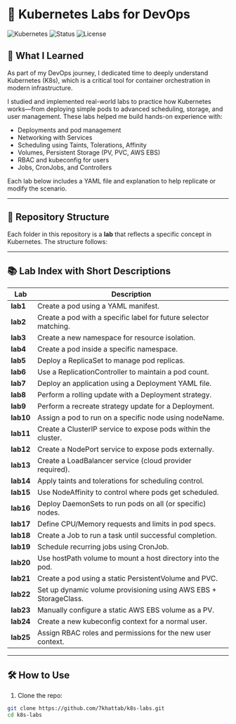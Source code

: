 # 🚀 Kubernetes Labs for DevOps

![Kubernetes](https://img.shields.io/badge/Kubernetes-Hands--On-blue?logo=kubernetes)
![Status](https://img.shields.io/badge/Status-In_Progress-green)
![License](https://img.shields.io/badge/License-MIT-yellow.svg)

## 🧠 What I Learned

As part of my DevOps journey, I dedicated time to deeply understand Kubernetes (K8s), which is a critical tool for container orchestration in modern infrastructure.

I studied and implemented real-world labs to practice how Kubernetes works—from deploying simple pods to advanced scheduling, storage, and user management. These labs helped me build hands-on experience with:

- Deployments and pod management  
- Networking with Services  
- Scheduling using Taints, Tolerations, Affinity  
- Volumes, Persistent Storage (PV, PVC, AWS EBS)  
- RBAC and kubeconfig for users  
- Jobs, CronJobs, and Controllers  

Each lab below includes a YAML file and explanation to help replicate or modify the scenario.

---

## 📂 Repository Structure

Each folder in this repository is a **lab** that reflects a specific concept in Kubernetes. The structure follows:


---

## 📚 Lab Index with Short Descriptions

| Lab | Description |
|-----|-------------|
| **lab1** | Create a pod using a YAML manifest. |
| **lab2** | Create a pod with a specific label for future selector matching. |
| **lab3** | Create a new namespace for resource isolation. |
| **lab4** | Create a pod inside a specific namespace. |
| **lab5** | Deploy a ReplicaSet to manage pod replicas. |
| **lab6** | Use a ReplicationController to maintain a pod count. |
| **lab7** | Deploy an application using a Deployment YAML file. |
| **lab8** | Perform a rolling update with a Deployment strategy. |
| **lab9** | Perform a recreate strategy update for a Deployment. |
| **lab10** | Assign a pod to run on a specific node using nodeName. |
| **lab11** | Create a ClusterIP service to expose pods within the cluster. |
| **lab12** | Create a NodePort service to expose pods externally. |
| **lab13** | Create a LoadBalancer service (cloud provider required). |
| **lab14** | Apply taints and tolerations for scheduling control. |
| **lab15** | Use NodeAffinity to control where pods get scheduled. |
| **lab16** | Deploy DaemonSets to run pods on all (or specific) nodes. |
| **lab17** | Define CPU/Memory requests and limits in pod specs. |
| **lab18** | Create a Job to run a task until successful completion. |
| **lab19** | Schedule recurring jobs using CronJob. |
| **lab20** | Use hostPath volume to mount a host directory into the pod. |
| **lab21** | Create a pod using a static PersistentVolume and PVC. |
| **lab22** | Set up dynamic volume provisioning using AWS EBS + StorageClass. |
| **lab23** | Manually configure a static AWS EBS volume as a PV. |
| **lab24** | Create a new kubeconfig context for a normal user. |
| **lab25** | Assign RBAC roles and permissions for the new user context. |

---

## 🛠️ How to Use

1. Clone the repo:
```bash
git clone https://github.com/7khattab/k8s-labs.git
cd k8s-labs


